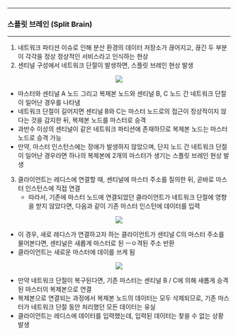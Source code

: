 -----
### 스플릿 브레인 (Split Brain)
-----
1. 네트워크 파티션 이슈로 인해 분산 환경의 데이터 저장소가 끊어지고, 끊긴 두 부분이 각각을 정상 정상적인 서비스라고 인식하는 현상
2. 센티널 구성에서 네트워크 단절이 발생하면, 스플릿 브레인 현상 발생
<div align="center">
<img src="https://github.com/user-attachments/assets/5c1a0e48-c70b-45de-b1b1-a56a766e175f">
</div>

   - 마스터와 센티널 A 노드 그리고 복제본 노드와 센티널 B, C 노드 간 네트워크 단절이 일어난 경우를 나타냄
   - 네트워크 단절이 길어지면 센티널 B와 C는 마스터 노드로의 접근이 정상적이지 않다는 것을 감지한 뒤, 복제본 노드를 마스터로 승격
   - 과반수 이상의 센티널이 같은 네트워크 파티션에 존재하므로 복제본 노드는 마스터 노드로 승격 가능
   - 만약, 마스터 인스턴스에는 장애가 발생하지 않았으며, 단지 노드 간 네트워크 단절이 일어난 경우라면 하나의 복제본에 2개의 마스터가 생기는 스플릿 브레인 현상 발생

3. 클라이언트는 레디스에 연결할 때, 센티널에 마스터 주소를 질의한 뒤, 곧바로 마스터 인스턴스에 직접 연결
   - 따라서, 기존에 마스터 노드에 연결되었던 클라이언트가 네트워크 단절에 영향을 받지 않았다면, 다음과 같이 기존 마스터 인스턴에 데이터를 입력
<div align="center">
<img src="https://github.com/user-attachments/assets/3ccc9d38-dc1b-4660-83b1-d2611d37e39a">
</div>

   - 이 경우, 새로 레디스가 연결하고자 하는 클라이언트가 센티널 C의 마스터 주소를 물어본다면, 센티널은 새롭게 마스터로 된 ㅡㅇ격된 주소 반환
   - 클라이언트는 새로운 마스터에 데이를 쓰게 됨

<div align="center">
<img src="https://github.com/user-attachments/assets/8d7cd380-47bc-452a-bf31-7245e613a10b">
</div>

   - 만약 네트워크 단절이 복구된다면, 기존 마스터는 센티널 B / C에 의해 새롭게 승격된 마스터의 복제본으로 연결
   - 복제본으로 연결되는 과정에서 복제본 노드의 데이터는 모두 삭제되므로, 기존 마스터가 네트워크 단절 동안 처리했던 모든 데이터는 유실
   - 클라이언트는 레디스에 데이터를 입력했는데, 입력된 데이터는 찾을 수 없는 상황 발생
